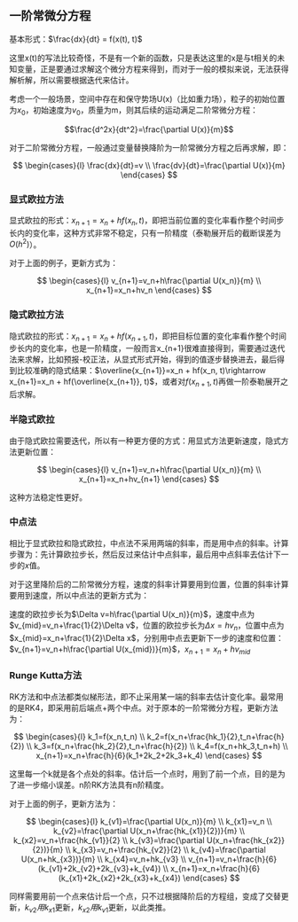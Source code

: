 ## 一阶常微分方程
基本形式：$\frac{dx}{dt} = f(x(t), t)$

这里x(t)的写法比较奇怪，不是有一个新的函数，只是表达这里的x是与t相关的未知变量，正是要通过求解这个微分方程来得到，而对于一般的模拟来说，无法获得解析解，所以需要根据迭代来估计。

考虑一个一般场景，空间中存在和保守势场U(x)（比如重力场），粒子的初始位置为$x_0$，初始速度为$v_0$，质量为m，则其后续的运动满足二阶常微分方程：

$$\frac{d^2x}{dt^2}=\frac{\partial U(x)}{m}$$

对于二阶常微分方程，一般通过变量替换降阶为一阶常微分方程之后再求解，即：

$$
\begin{cases}{l}
\frac{dx}{dt}=v \\ 
\frac{dv}{dt}=\frac{\partial U(x)}{m}
\end{cases}
$$


### 显式欧拉方法

显式欧拉的形式：$x_{n+1}=x_n + hf(x_n, t)$，即把当前位置的变化率看作整个时间步长内的变化率，这种方式非常不稳定，只有一阶精度（泰勒展开后的截断误差为$O(h^2)$）。

对于上面的例子，更新方式为：

$$
\begin{cases}{l}
v_{n+1}=v_n+h\frac{\partial U(x_n)}{m} \\ 
x_{n+1}=x_n+hv_n
\end{cases}
$$

### 隐式欧拉方法

隐式欧拉的形式：$x_{n+1}=x_n + hf(x_{n+1}, t)$，即把目标位置的变化率看作整个时间步长内的变化率，也是一阶精度，一般而言x_{n+1}很难直接得到，需要通过迭代法来求解，比如预报-校正法，从显式形式开始，得到的值逐步替换进去，最后得到比较准确的隐式结果：$\overline{x_{n+1}}=x_n + hf(x_n, t)\rightarrow x_{n+1}=x_n + hf(\overline{x_{n+1}}, t)$，或者对$f(x_{n+1}, t)$再做一阶泰勒展开之后求解。


### 半隐式欧拉

由于隐式欧拉需要迭代，所以有一种更方便的方式：用显式方法更新速度，隐式方法更新位置：

$$
\begin{cases}{l}
v_{n+1}=v_n+h\frac{\partial U(x_n)}{m} \\ 
x_{n+1}=x_n+hv_{n+1}
\end{cases}
$$

这种方法稳定性更好。

### 中点法
相比于显式欧拉和隐式欧拉，中点法不采用两端的斜率，而是用中点的斜率。计算步骤为：先计算欧拉步长，然后反过来估计中点斜率，最后用中点斜率去估计下一步的$x$值。

对于这里降阶后的二阶常微分方程，速度的斜率计算要用到位置，位置的斜率计算要用到速度，所以中点法的更新方式为：

速度的欧拉步长为$\Delta v=h\frac{\partial U(x_n)}{m}$，速度中点为$v_{mid}=v_n+\frac{1}{2}\Delta v$，位置的欧拉步长为$\Delta x=hv_n$，位置中点为$x_{mid}=x_n+\frac{1}{2}\Delta x$，分别用中点去更新下一步的速度和位置：$v_{n+1}=v_n+h\frac{\partial U(x_{mid})}{m}$，$x_{n+1}=x_n+hv_{mid}$

### Runge Kutta方法
RK方法和中点法都类似梯形法，即不止采用某一端的斜率去估计变化率。最常用的是RK4，即采用前后端点+两个中点。对于原本的一阶常微分方程，更新方法为：

$$
\begin{cases}{l}
k_1=f(x_n,t_n) \\ 
k_2=f(x_n+\frac{hk_1}{2},t_n+\frac{h}{2}) \\
k_3=f(x_n+\frac{hk_2}{2},t_n+\frac{h}{2}) \\
k_4=f(x_n+hk_3,t_n+h) \\
x_{n+1}=x_n+\frac{h}{6}(k_1+2k_2+2k_3+k_4)
\end{cases}
$$

这里每一个k就是各个点处的斜率。估计后一个点时，用到了前一个点，目的是为了进一步缩小误差。n阶RK方法具有n阶精度。

对于上面的例子，更新方法为：

$$
\begin{cases}{l}
k_{v1}=\frac{\partial U(x_n)}{m} \\ 
k_{x1}=v_n \\
k_{v2}=\frac{\partial U(x_n+\frac{hk_{x1}}{2})}{m} \\
k_{x2}=v_n+\frac{hk_{v1}}{2} \\
k_{v3}=\frac{\partial U(x_n+\frac{hk_{x2}}{2})}{m} \\
k_{x3}=v_n+\frac{hk_{v2}}{2} \\
k_{v4}=\frac{\partial U(x_n+hk_{x3})}{m} \\
k_{x4}=v_n+hk_{v3} \\
v_{n+1}=v_n+\frac{h}{6}(k_{v1}+2k_{v2}+2k_{v3}+k_{v4}) \\
x_{n+1}=x_n+\frac{h}{6}(k_{x1}+2k_{x2}+2k_{x3}+k_{x4})
\end{cases}
$$

同样需要用前一个点来估计后一个点，只不过根据降阶后的方程组，变成了交替更新，$k_{v2}用k_{x1}$更新，$k_{x2}用k_{v1}$更新，以此类推。
